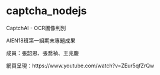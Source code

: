 # captcha_nodejs

CaptchAI - OCR圖像判別
<p>AIEN18班第一組期末專題成果
<p>成員：張韶恩、張喬禎、王兆慶
<p>網頁呈現：https://www.youtube.com/watch?v=ZEur5qfZrQw
